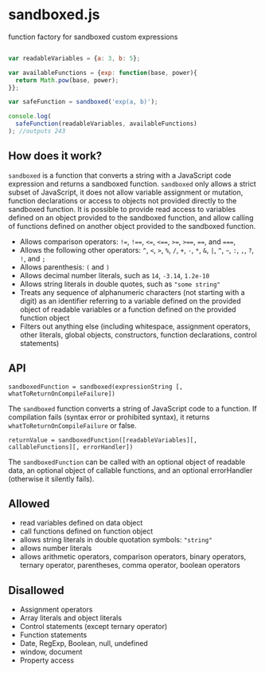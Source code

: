 # sandboxed.js
function factory for sandboxed custom expressions

```javascript

var readableVariables = {a: 3, b: 5};

var availableFunctions = {exp: function(base, power){
  return Math.pow(base, power);
}};

var safeFunction = sandboxed('exp(a, b)');

console.log(
  safeFunction(readableVariables, availableFunctions)
); //outputs 243

```

## How does it work?

`sandboxed` is a function that converts a string with a JavaScript code expression and returns a sandboxed function. `sandboxed` only allows a strict subset of JavaScript, it does not allow variable assignment or mutation, function declarations or access to objects not provided directly to the sandboxed function. It is possible to provide read access to variables defined on an object provided to the sandboxed function, and allow calling of functions defined on another object provided to the sandboxed function.

* Allows comparison operators: `!=`, `!==`, `<=`, `<==`, `>=`, `>==`, `==`, and `===`,
* Allows the following other operators: `^`, `<`, `>`, `%`, `/`, `+`, `-`, `*`, `&`, `|`, `^`, `~`, `:`, `,`, `?`, `!`, and `;`
* Allows parenthesis: `(` and `)`
* Allows decimal number literals, such as `14`, `-3.14`, `1.2e-10`
* Allows string literals in double quotes, such as `"some string"`
* Treats any sequence of alphanumeric characters (not starting with a digit) as an identifier referring to a variable defined on the provided object of readable variables or a function defined on the provided function object
* Filters out anything else (including whitespace, assignment operators, other literals, global objects, constructors, function declarations, control statements)

## API

`sandboxedFunction = sandboxed(expressionString [, whatToReturnOnCompileFailure])`

The `sandboxed` function converts a string of JavaScript code to a function. If compilation fails (syntax error or prohibited syntax), it returns `whatToReturnOnCompileFailure` or false.

`returnValue = sandboxedFunction([readableVariables][, callableFunctions][, errorHandler])`

The `sandboxedFunction` can be called with an optional object of readable data, an optional object of callable functions, and an optional errorHandler (otherwise it silently fails).

## Allowed

* read variables defined on data object
* call functions defined on function object
* allows string literals in double quotation symbols: `"string"`
* allows number literals
* allows arithmetic operators, comparison operators, binary operators, ternary operator, parentheses, comma operator, boolean operators

## Disallowed

* Assignment operators
* Array literals and object literals
* Control statements (except ternary operator)
* Function statements
* Date, RegExp, Boolean, null, undefined
* window, document
* Property access
